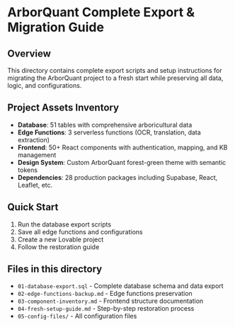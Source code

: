 # ArborQuant Complete Export & Migration Guide

## Overview
This directory contains complete export scripts and setup instructions for migrating the ArborQuant project to a fresh start while preserving all data, logic, and configurations.

## Project Assets Inventory
- **Database**: 51 tables with comprehensive arboricultural data
- **Edge Functions**: 3 serverless functions (OCR, translation, data extraction)
- **Frontend**: 50+ React components with authentication, mapping, and KB management
- **Design System**: Custom ArborQuant forest-green theme with semantic tokens
- **Dependencies**: 28 production packages including Supabase, React, Leaflet, etc.

## Quick Start
1. Run the database export scripts
2. Save all edge functions and configurations
3. Create a new Lovable project
4. Follow the restoration guide

## Files in this directory
- `01-database-export.sql` - Complete database schema and data export
- `02-edge-functions-backup.md` - Edge functions preservation
- `03-component-inventory.md` - Frontend structure documentation
- `04-fresh-setup-guide.md` - Step-by-step restoration process
- `05-config-files/` - All configuration files